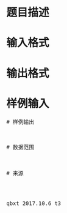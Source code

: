 

# 题目描述



# 输入格式



# 输出格式



# 样例输入


<pre>
# 样例输出


<pre>
# 数据范围



# 来源


<p>
qbxt 2017.10.6 t3
</p>
